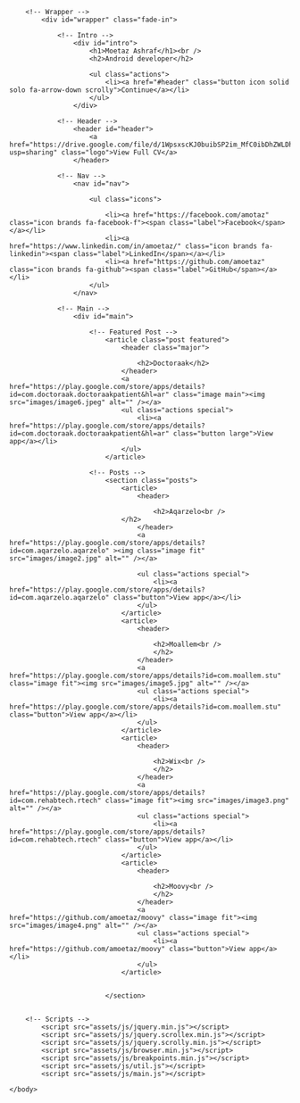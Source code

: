 
<!DOCTYPE HTML>
<!--
	Massively by HTML5 UP
	html5up.net | @ajlkn
	Free for personal and commercial use under the CCA 3.0 license (html5up.net/license)
-->
<html>
	<head>
		<title>Moetaz Asharf</title>
		<meta charset="utf-8" />
		<meta name="viewport" content="width=device-width, initial-scale=1, user-scalable=no" />
		<link rel="stylesheet" href="assets/css/main.css" />
		<noscript><link rel="stylesheet" href="assets/css/noscript.css" /></noscript>
	</head>
	<body class="is-preload">

		<!-- Wrapper -->
			<div id="wrapper" class="fade-in">

				<!-- Intro -->
					<div id="intro">
						<h1>Moetaz Ashraf</h1><br />
						<h2>Android developer</h2>

						<ul class="actions">
							<li><a href="#header" class="button icon solid solo fa-arrow-down scrolly">Continue</a></li>
						</ul>
					</div>

				<!-- Header -->
					<header id="header">
						<a href="https://drive.google.com/file/d/1WpsxscKJ0buibSP2im_MfC0ibDhZWLDh/view?usp=sharing" class="logo">View Full CV</a>
					</header>

				<!-- Nav -->
					<nav id="nav">

						<ul class="icons">

							<li><a href="https://facebook.com/amotaz" class="icon brands fa-facebook-f"><span class="label">Facebook</span></a></li>
							<li><a href="https://www.linkedin.com/in/amoetaz/" class="icon brands fa-linkedin"><span class="label">LinkedIn</span></a></li>
							<li><a href="https://github.com/amoetaz" class="icon brands fa-github"><span class="label">GitHub</span></a></li>
						</ul>
					</nav>

				<!-- Main -->
					<div id="main">

						<!-- Featured Post -->
							<article class="post featured">
								<header class="major">

									<h2>Doctoraak</h2>
 								</header>
								<a href="https://play.google.com/store/apps/details?id=com.doctoraak.doctoraakpatient&hl=ar" class="image main"><img src="images/image6.jpeg" alt="" /></a>
								<ul class="actions special">
									<li><a href="https://play.google.com/store/apps/details?id=com.doctoraak.doctoraakpatient&hl=ar" class="button large">View app</a></li>
								</ul>
							</article>

						<!-- Posts -->
							<section class="posts">
								<article>
									<header>

										<h2>Aqarzelo<br />
								</h2>
									</header>
									<a href="https://play.google.com/store/apps/details?id=com.aqarzelo.aqarzelo" ><img class="image fit" src="images/image2.jpg" alt="" /></a>

									<ul class="actions special">
										<li><a href="https://play.google.com/store/apps/details?id=com.aqarzelo.aqarzelo" class="button">View app</a></li>
									</ul>
								</article>
								<article>
									<header>

										<h2>Moallem<br />
										</h2>
									</header>
									<a href="https://play.google.com/store/apps/details?id=com.moallem.stu" class="image fit"><img src="images/image5.jpg" alt="" /></a>
 									<ul class="actions special">
										<li><a href="https://play.google.com/store/apps/details?id=com.moallem.stu" class="button">View app</a></li>
									</ul>
								</article>
								<article>
									<header>

										<h2>Wix<br />
										</h2>
									</header>
									<a href="https://play.google.com/store/apps/details?id=com.rehabtech.rtech" class="image fit"><img src="images/image3.png" alt="" /></a>
 									<ul class="actions special">
										<li><a href="https://play.google.com/store/apps/details?id=com.rehabtech.rtech" class="button">View app</a></li>
									</ul>
								</article>
								<article>
									<header>

										<h2>Moovy<br />
										</h2>
									</header>
									<a href="https://github.com/amoetaz/moovy" class="image fit"><img src="images/image4.png" alt="" /></a>
 									<ul class="actions special">
										<li><a href="https://github.com/amoetaz/moovy" class="button">View app</a></li>
									</ul>
								</article>


							</section>


		<!-- Scripts -->
			<script src="assets/js/jquery.min.js"></script>
			<script src="assets/js/jquery.scrollex.min.js"></script>
			<script src="assets/js/jquery.scrolly.min.js"></script>
			<script src="assets/js/browser.min.js"></script>
			<script src="assets/js/breakpoints.min.js"></script>
			<script src="assets/js/util.js"></script>
			<script src="assets/js/main.js"></script>

	</body>
</html>


